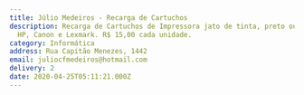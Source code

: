 ```yaml
---
title: Júlio Medeiros - Recarga de Cartuchos
description: Recarga de Cartuchos de Impressora jato de tinta, preto ou colorido
  HP, Canon e Lexmark. R$ 15,00 cada unidade.
category: Informática
address: Rua Capitão Menezes, 1442
email: juliocfmedeiros@hotmail.com
delivery: 2
date: 2020-04-25T05:11:21.000Z
---
```

